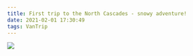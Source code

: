 ```yaml
---
title: First trip to the North Cascades - snowy adventure!
date: 2021-02-01 17:30:49
tags: VanTrip
---
```


![](/images/two_backpacks.jpg)

